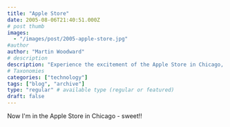 ```yaml
---
title: "Apple Store"
date: 2005-08-06T21:40:51.000Z
# post thumb
images:
  - "/images/post/2005-apple-store.jpg"
#author
author: "Martin Woodward"
# description
description: "Experience the excitement of the Apple Store in Chicago, where innovation meets vibrant urban culture."
# Taxonomies
categories: ["technology"]
tags: ["blog", "archive"]
type: "regular" # available type (regular or featured)
draft: false
---
```


Now I'm in the Apple Store in Chicago - sweet!!
